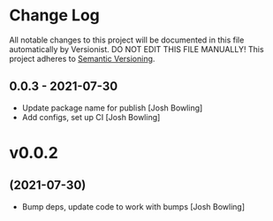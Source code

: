 # Change Log

All notable changes to this project will be documented in this file
automatically by Versionist. DO NOT EDIT THIS FILE MANUALLY!
This project adheres to [Semantic Versioning](http://semver.org/).

## 0.0.3 - 2021-07-30

* Update package name for publish [Josh Bowling]
* Add configs, set up CI [Josh Bowling]

# v0.0.2
## (2021-07-30)

* Bump deps, update code to work with bumps [Josh Bowling]
